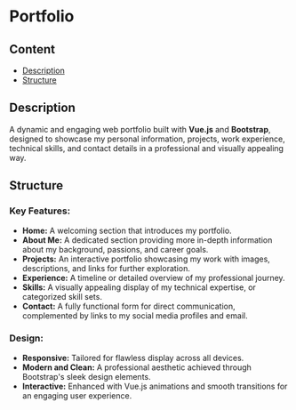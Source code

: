 # Portfolio

## Content
- [Description](#description)
- [Structure](#structure)

## Description
A dynamic and engaging web portfolio built with **Vue.js** and **Bootstrap**, designed to showcase my personal information, projects, work experience, technical skills, and contact details in a professional and visually appealing way.

## Structure
### Key Features:
- **Home:** A welcoming section that introduces my portfolio.
- **About Me:** A dedicated section providing more in-depth information about my background, passions, and career goals.
- **Projects:** An interactive portfolio showcasing my work with images, descriptions, and links for further exploration.
- **Experience:** A timeline or detailed overview of my professional journey.
- **Skills:** A visually appealing display of my technical expertise, or categorized skill sets.
- **Contact:** A fully functional form for direct communication, complemented by links to my social media profiles and email.

### Design:
- **Responsive:** Tailored for flawless display across all devices.
- **Modern and Clean:** A professional aesthetic achieved through Bootstrap's sleek design elements.
- **Interactive:** Enhanced with Vue.js animations and smooth transitions for an engaging user experience.
